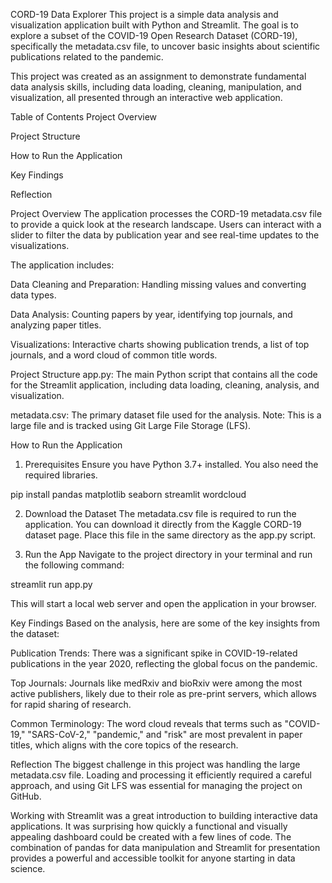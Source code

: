 CORD-19 Data Explorer
This project is a simple data analysis and visualization application built with Python and Streamlit. The goal is to explore a subset of the COVID-19 Open Research Dataset (CORD-19), specifically the metadata.csv file, to uncover basic insights about scientific publications related to the pandemic.

This project was created as an assignment to demonstrate fundamental data analysis skills, including data loading, cleaning, manipulation, and visualization, all presented through an interactive web application.

Table of Contents
Project Overview

Project Structure

How to Run the Application

Key Findings

Reflection

Project Overview
The application processes the CORD-19 metadata.csv file to provide a quick look at the research landscape. Users can interact with a slider to filter the data by publication year and see real-time updates to the visualizations.

The application includes:

Data Cleaning and Preparation: Handling missing values and converting data types.

Data Analysis: Counting papers by year, identifying top journals, and analyzing paper titles.

Visualizations: Interactive charts showing publication trends, a list of top journals, and a word cloud of common title words.

Project Structure
app.py: The main Python script that contains all the code for the Streamlit application, including data loading, cleaning, analysis, and visualization.

metadata.csv: The primary dataset file used for the analysis. Note: This is a large file and is tracked using Git Large File Storage (LFS).

How to Run the Application
1. Prerequisites
Ensure you have Python 3.7+ installed. You also need the required libraries.

pip install pandas matplotlib seaborn streamlit wordcloud

2. Download the Dataset
The metadata.csv file is required to run the application. You can download it directly from the Kaggle CORD-19 dataset page. Place this file in the same directory as the app.py script.

3. Run the App
Navigate to the project directory in your terminal and run the following command:

streamlit run app.py

This will start a local web server and open the application in your browser.

Key Findings
Based on the analysis, here are some of the key insights from the dataset:

Publication Trends: There was a significant spike in COVID-19-related publications in the year 2020, reflecting the global focus on the pandemic.

Top Journals: Journals like medRxiv and bioRxiv were among the most active publishers, likely due to their role as pre-print servers, which allows for rapid sharing of research.

Common Terminology: The word cloud reveals that terms such as "COVID-19," "SARS-CoV-2," "pandemic," and "risk" are most prevalent in paper titles, which aligns with the core topics of the research.

Reflection
The biggest challenge in this project was handling the large metadata.csv file. Loading and processing it efficiently required a careful approach, and using Git LFS was essential for managing the project on GitHub.

Working with Streamlit was a great introduction to building interactive data applications. It was surprising how quickly a functional and visually appealing dashboard could be created with a few lines of code. The combination of pandas for data manipulation and Streamlit for presentation provides a powerful and accessible toolkit for anyone starting in data science.
